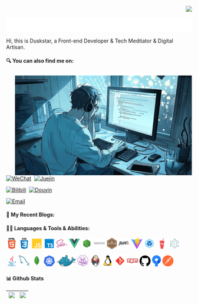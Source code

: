 <!--
**duskstar9623/duskstar9623** is a ✨ _special_ ✨ repository because its `README.md` (this file) appears on your GitHub profile.

Here are some ideas to get you started:

- 🔭 I’m currently working on ...
- 🌱 I’m currently learning ...
- 👯 I’m looking to collaborate on ...
- 🤔 I’m looking for help with ...
- 💬 Ask me about ...
- 📫 How to reach me: ...
- 😄 Pronouns: ...
- ⚡ Fun fact: ...
-->

<!-- visitors -->
<p align="right"><img align="right" src="https://visitor-badge.laobi.icu/badge?page_id=duskstar9623.duskstar9623&left_text=Github%20Visitors&format=true"></p>
<!-- visitors -->

<br>

<!-- Typing Animation -->
<p align="center"><img src="./assets/svg/Typing.svg"></p>
<!-- Typing Animation -->

<!-- Brief Introduction -->
<p align="left">Hi, this is Duskstar, a Front-end Developer & Tech Meditator & Digital Artisan.</p>
<!-- Brief Introduction -->


<!-- Social Link -->
#### 🔍 You can also find me on:

<img src="assets/images/Background.png" align="right" width="480px">

<a href="#" target="_blank">![WeChat](https://img.shields.io/badge/WeChat-Duskstar01-%23069548?style=flat&logo=wechat&logoColor=%23FFFFFF&labelColor=%2307C160&color=%23E7F7E7)</a>&nbsp; <a href="https://juejin.cn/user/3963103129121591/posts" target="_blank">![Juejin](https://img.shields.io/badge/%E6%8E%98%E9%87%91-%E6%9A%AE%E6%98%9F-%230D6EFD?style=flat&logo=juejin&logoColor=white&labelColor=%231e80ff&color=%23E8F3FF)</a>

<a href="https://space.bilibili.com/52609516" target="_blank">![Bilibili](https://img.shields.io/badge/Bilibili-%E6%9A%AE%E6%98%9F%E5%90%9B-%23006F9B?style=flat&logo=bilibili&logoColor=white&labelColor=%23fa7298&color=%23F4F9FA)</a>&nbsp; <a href="https://www.douyin.com/user/MS4wLjABAAAAeepe5xbvBfl3GsuRHeuoH_47mpv1vj9M4Ud7ns5wyx0" target="_blank">![Douyin](https://img.shields.io/badge/%E6%8A%96%E9%9F%B3-%E6%9A%AE%E6%98%9F%E5%90%9B-%23FE2C55?style=flat&logo=tiktok&logoColor=%23FE2C55&labelColor=%23000000&color=%23FFEDF0)</a>

<a href="mailto:duskstar@foxmail.com" target="_blank">![Email](https://img.shields.io/badge/Email-duskstar%40foxmail.com-%23069548?style=flat&logo=mailboxdotorg&logoColor=%23FFFFFF&labelColor=%23FFCC33&color=%23999999)</a>
<!-- Social Link -->

<!-- Blog -->
#### 📓 My Recent Blogs:

<!-- BLOG-POST-LIST:START -->
<!-- BLOG-POST-LIST:END -->
<!-- Blog -->

<!-- Languages and Tools -->
#### 👨‍💻 Languages & Tools & Abilities:

<p align="left">
    <code><a href="https://html.spec.whatwg.org/multipage/" target="_blank"><img alt="HTML" height="30" src="assets/svg/HTML5.svg"></a></code>
    <code><a href="https://www.w3.org/Style/CSS/" target="_blank"><img alt="CSS" height="30" src="assets/svg/CSS3.svg"></a></code>
    <code><a href="https://developer.mozilla.org/zh-CN/docs/Web/JavaScript" target="_blank"><img alt="JavaScript" height="30" src="assets/svg/Javascript.svg"></a></code>
    <code><a href="https://www.typescriptlang.org/" target="_blank"><img alt="TypeScript" height="30" src="assets/svg/Typescript.svg"></a></code>
    <code><a href="https://sass-lang.com/" target="_blank"><img alt="Sass" height="30" src="assets/svg/Sass.svg"></a></code>
    <code><a href="https://vuejs.org/" target="_blank"><img alt="Vue" height="30" src="assets/svg/Vue.svg"></a></code>
    <code><a href="https://nodejs.org/en" target="_blank"><img alt="Node" height="30" src="assets/svg/Node.svg"></a></code>
    <code><a href="https://expressjs.com/" target="_blank"><img alt="Express" height="30" src="assets/svg/Express.svg"></a></code>    
    <code><a href="https://mochajs.org/" target="_blank"><img alt="Mocha" height="30" src="assets/svg/Mocha.svg"></a></code>
    <code><a href="https://babeljs.io/" target="_blank"><img alt="Babel" height="30" src="assets/svg/Babel.svg"></a></code>
    <code><a href="https://vite.dev/" target="_blank"><img alt="Vite" height="30" src="assets/svg/Vite.svg"></a></code>
    <code><a href="https://webpack.js.org/" target="_blank"><img alt="Webpack" height="30" src="assets/svg/Webpack.svg"></a></code>
    <code><a href="https://gulpjs.com/" target="_blank"><img alt="Gulp" height="30" src="assets/svg/Gulp.svg"></a></code>    
    <code><a href="https://electronjs.org/" target="_blank"><img alt="Electron" height="30" src="assets/svg/Electron.svg"></a></code>
</p>

<p align="left">
    <code><a href="https://www.oracle.com/cn/java/" target="_blank"><img alt="Java" height="30" src="assets/svg/Java.svg"></a></code>
    <code><a href="https://www.mysql.com/" target="_blank"><img alt="Mysql" height="30" src="assets/svg/Mysql.svg"></a></code>
    <code><a href="https://www.mongodb.com/zh-cn" target="_blank"><img alt="Mongodb" height="30" src="assets/svg/Mongodb.svg"></a></code>
    <code><a href="https://kubernetes.io/" target="_blank"><img alt="Kubernetes" height="30" src="assets/svg/Kubernetes.svg"></a></code>
    <code><a href="https://www.docker.com/" target="_blank"><img alt="Docker" height="30" src="assets/svg/Docker.svg"></a></code>
    <code><a href="https://podman.io/" target="_blank"><img alt="Podman" height="30" src="assets/svg/Podman.svg"></a></code>
    <code><a href="https://www.jenkins.io/" target="_blank"><img alt="Jenkins" height="30" src="assets/svg/Jenkins.svg"></a></code>
    <code><a href="https://www.linux.org/" target="_blank"><img alt="Linux" height="30" src="assets/svg/Linux.svg"></a></code>    
    <code><a href="https://git-scm.com/" target="_blank"><img alt="Git" height="30" src="assets/svg/Git.svg"></a></code>
    <code><a href="https://www.npmjs.com/" target="_blank"><img alt="NPM" height="30" src="assets/svg/npm.svg"></a></code>
    <code><a href="https://github.com/" target="_blank"><img alt="Github" height="30" src="assets/svg/Github.svg"></a></code>
    <code><a href="https://www.sourcetreeapp.com/" target="_blank"><img alt="Sourcetree" height="30" src="assets/svg/Sourcetree.svg"></a></code>
    <code><a href="https://www.postman.com/" target="_blank"><img alt="Postman" height="30" src="assets/svg/Postman.svg"></a></code> 
</p>
<!-- Languages and Tools -->

<!-- Github Stats -->
#### 📊 Github Stats

| <img src="https://github-readme-stats.vercel.app/api?username=duskstar9623&show_icons=true&include_all_commits=true&theme=vue&hide_border=true&rank_icon=github&hide=contribs"> | <img src="https://github-readme-stats.vercel.app/api/top-langs/?username=duskstar9623&layout=compact&theme=vue&hide_border=true"> |
| ------------- | ------------- |
<!-- Github Stats -->
